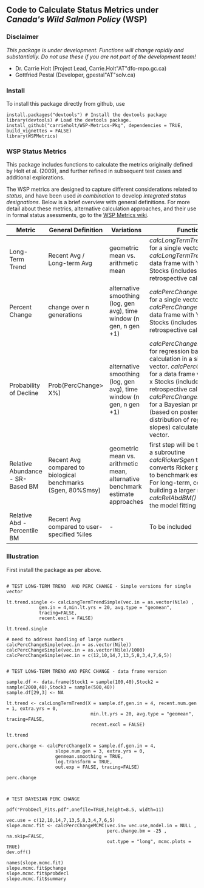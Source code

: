 ## Code to Calculate Status Metrics under *Canada's Wild Salmon Policy* (WSP)


### Disclaimer

*This package is under development. Functions will change rapidly and substantially.
Do not use these if you are not part of the development team!*

* Dr. Carrie Holt (Project Lead, Carrie.Holt"AT"dfo-mpo.gc.ca)
* Gottfried Pestal (Developer, gpestal"AT"solv.ca)


### Install

To install this package directly from github, use

```
install.packages("devtools") # Install the devtools package
library(devtools) # Load the devtools package.
install_github("carrieholt/WSP-Metrics-Pkg", dependencies = TRUE, build_vignettes = FALSE)
library(WSPMetrics)				
```



### WSP Status Metrics

This package includes functions to calculate the metrics originally defined by Holt et al. (2009), and further refined in subsequent test cases and additional explorations. 


The WSP metrics are designed to capture different considerations related to *status*, and have been used *in combination* to develop *integrated status designations*. Below is a brief overview with general definitions. For more detail about these metrics, alternative calculation approaches, and their use in formal status asessments, go to the [WSP Metrics wiki](https://github.com/SOLV-Code/MetricsTest/wiki). 


**Metric** | **General Definition** | **Variations** | **Function** 
-- | -- | -- | --
Long-Term Trend | Recent Avg / Long-term Avg |  geometric mean vs. arithmetic mean |  *calcLongTermTrendSimple()* for a single vector. *calcLongTermTrend()* for a data frame with Years x Stocks (includes retrospective calculations).
Percent Change  | change over n generations | alternative smoothing (log, gen avg), time window (n gen, n gen +1) | *calcPercChangeSimple()* for a single vector. *calcPercChange()* for a data frame with Years x Stocks (includes retrospective calculations).
Probability of Decline | Prob(PercChange> X%) | alternative smoothing (log, gen avg), time window (n gen, n gen +1) |   *calcPercChangeSimple()* for regression based calculation in a single vector. *calcPercChange()* for a data frame with Years x Stocks (includes retrospective calculations). *calcPercChangeMCMC()* for a Bayesian probability (based on posterior distribution of regression slopes) calculate on a single vector.
Relative Abundance - SR-Based BM| Recent Avg compared to biological benchmarks (Sgen, 80%Smsy) | geometric mean vs. arithmetic mean, alternative benchmark estimate approaches | first step will be to integrate a subroutine *calcRickerSgen* that converts Ricker parameters to benchmark estimates. For long-term, consider building a larger module *calcRelAbdBM()* that does the model fitting as well.
Relative Abd - Percentile BM| Recent Avg compared to user-specified %iles | - | To be included


### Illustration

First install the package as per above.

```

# TEST LONG-TERM TREND  AND PERC CHANGE - Simple versions for single vector

lt.trend.single <- calcLongTermTrendSimple(vec.in = as.vector(Nile) ,
            gen.in = 4,min.lt.yrs = 20, avg.type = "geomean",
            tracing=FALSE,
            recent.excl = FALSE)

lt.trend.single

# need to address handling of large numbers
calcPercChangeSimple(vec.in = as.vector(Nile))
calcPercChangeSimple(vec.in = as.vector(Nile)/1000)
calcPercChangeSimple(vec.in = c(12,10,14,7,13,5,8,3,4,7,6,5))


# TEST LONG-TERM TREND AND PERC CHANGE - data frame version

sample.df <- data.frame(Stock1 = sample(100,40),Stock2 = sample(2000,40),Stock3 = sample(500,40))
sample.df[29,3] <- NA

lt.trend <- calcLongTermTrend(X = sample.df,gen.in = 4, recent.num.gen = 1, extra.yrs = 0,
                               min.lt.yrs = 20, avg.type = "geomean", tracing=FALSE,
                               recent.excl = FALSE)

lt.trend

perc.change <- calcPercChange(X = sample.df,gen.in = 4,
                  slope.num.gen = 3, extra.yrs = 0,
                  genmean.smoothing = TRUE,
                  log.transform = TRUE,
                  out.exp = FALSE, tracing=FALSE)

perc.change



# TEST BAYESIAN PERC CHANGE

pdf("ProbDecl_Fits.pdf",onefile=TRUE,height=8.5, width=11)

vec.use = c(12,10,14,7,13,5,8,3,4,7,6,5)
slope.mcmc.fit <- calcPercChangeMCMC(vec.in= vec.use,model.in = NULL ,
                                     perc.change.bm = -25 , na.skip=FALSE,
                                     out.type = "long", mcmc.plots = TRUE)
dev.off()

names(slope.mcmc.fit)
slope.mcmc.fit$pchange
slope.mcmc.fit$probdecl
slope.mcmc.fit$summary


```



